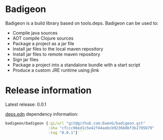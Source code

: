# Badigeon

Badigeon is a build library based on tools.deps. Badigeon can be used to:

- Compile java sources
- AOT compile Clojure sources
- Package a project as a jar file
- Install jar files to the local maven repository
- Install jar files to remote maven repository
- Sign jar files
- Package a project into a standalone bundle with a start script
- Produce a custom JRE runtime using jlink

# Release information

Latest release: 0.0.1

[deps.edn](https://clojure.org/guides/deps_and_cli) dependency information:

```clojure
badigeon/badigeon {:gi/url "git@github.com:EwenG/badigeon.git"
                   :sha "cfccc96ed1c5e42f44aebcb9236b8bf3b2795b79"
                   :tag "0.0.1"}```
